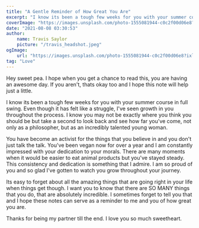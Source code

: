 ```yaml
---
title: "A Gentle Reminder of How Great You Are"
excerpt: "I know its been a tough few weeks for you with your summer course in full swing. Even though it has felt like a struggle, I've seen growth in you throughout the process."
coverImage: "https://images.unsplash.com/photo-1555081944-c0c2f00d06e8?ixlib=rb-1.2.1&ixid=MnwxMjA3fDB8MHxwaG90by1wYWdlfHx8fGVufDB8fHx8&auto=format"
date: "2021-08-08 03:30:53"
author:
    name: Travis Saylor
    picture: "/travis_headshot.jpeg"
ogImage:
    url: "https://images.unsplash.com/photo-1555081944-c0c2f00d06e8?ixlib=rb-1.2.1&ixid=MnwxMjA3fDB8MHxwaG90by1wYWdlfHx8fGVufDB8fHx8&auto=format"
tag: "Love"
---
```


Hey sweet pea. I hope when you get a chance to read this, you are having an awesome day. If you aren't, thats okay too and I hope this note will help just a little.

I know its been a tough few weeks for you with your summer course in full swing. Even though it has felt like a struggle, I've seen growth in you throughout the process. I know you may not be exactly where you think you should be but take a second to look back and see how far you've come, not only as a philosopher, but as an incredibly talented young woman. 

You have become an activist for the things that you believe in and you don't just talk the talk. You've been vegan now for over a year and I am constantly impressed with your dedication to your morals. There are many moments when it would be easier to eat animal products but you've stayed steady. This consistency and dedication is something that I admire. I am so proud of you and so glad I've gotten to watch you grow throughout your journey.

Its easy to forget about all the amazing things that are going right in your life when things get though. I want you to know that there are SO MANY things that you do, that are absolutely incredible. I sometimes forget to tell you that and I hope these notes can serve as a reminder to me and you of how great you are.

Thanks for being my partner till the end. I love you so much sweetheart.